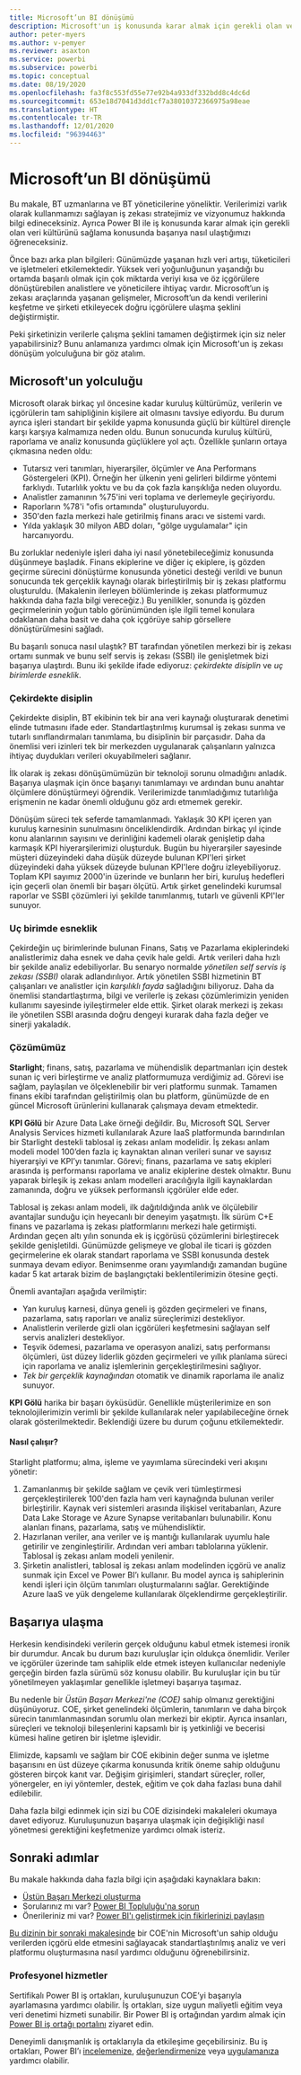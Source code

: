 ```yaml
---
title: Microsoft’un BI dönüşümü
description: Microsoft'un iş konusunda karar almak için gerekli olan veri kültürünü sağlama konusunda başarıya nasıl ulaştığını öğrenin. Şirketin iş zekası stratejisi ve vizyonu hakkında bilgi edinin.
author: peter-myers
ms.author: v-pemyer
ms.reviewer: asaxton
ms.service: powerbi
ms.subservice: powerbi
ms.topic: conceptual
ms.date: 08/19/2020
ms.openlocfilehash: fa3f8c553fd55e77e92b4a933df332bdd8c4dc6d
ms.sourcegitcommit: 653e18d7041d3dd1cf7a38010372366975a98eae
ms.translationtype: HT
ms.contentlocale: tr-TR
ms.lasthandoff: 12/01/2020
ms.locfileid: "96394463"
---
```

# <a name="microsofts-bi-transformation"></a>Microsoft’un BI dönüşümü

Bu makale, BT uzmanlarına ve BT yöneticilerine yöneliktir. Verilerimizi varlık olarak kullanmamızı sağlayan iş zekası stratejimiz ve vizyonumuz hakkında bilgi edineceksiniz. Ayrıca Power BI ile iş konusunda karar almak için gerekli olan veri kültürünü sağlama konusunda başarıya nasıl ulaştığımızı öğreneceksiniz.

Önce bazı arka plan bilgileri: Günümüzde yaşanan hızlı veri artışı, tüketicileri ve işletmeleri etkilemektedir. Yüksek veri yoğunluğunun yaşandığı bu ortamda başarılı olmak için çok miktarda veriyi kısa ve öz içgörülere dönüştürebilen analistlere ve yöneticilere ihtiyaç vardır. Microsoft’un iş zekası araçlarında yaşanan gelişmeler, Microsoft’un da kendi verilerini keşfetme ve şirketi etkileyecek doğru içgörülere ulaşma şeklini değiştirmiştir.

Peki şirketinizin verilerle çalışma şeklini tamamen değiştirmek için siz neler yapabilirsiniz? Bunu anlamanıza yardımcı olmak için Microsoft'un iş zekası dönüşüm yolculuğuna bir göz atalım.

## <a name="microsoft-journey"></a>Microsoft'un yolculuğu

Microsoft olarak birkaç yıl öncesine kadar kuruluş kültürümüz, verilerin ve içgörülerin tam sahipliğinin kişilere ait olmasını tavsiye ediyordu. Bu durum ayrıca işleri standart bir şekilde yapma konusunda güçlü bir kültürel dirençle karşı karşıya kalmamıza neden oldu. Bunun sonucunda kuruluş kültürü, raporlama ve analiz konusunda güçlüklere yol açtı. Özellikle şunların ortaya çıkmasına neden oldu:

- Tutarsız veri tanımları, hiyerarşiler, ölçümler ve Ana Performans Göstergeleri (KPI). Örneğin her ülkenin yeni gelirleri bildirme yöntemi farklıydı. Tutarlılık yoktu ve bu da çok fazla karışıklığa neden oluyordu.
- Analistler zamanının %75'ini veri toplama ve derlemeyle geçiriyordu.
- Raporların %78'i "ofis ortamında" oluşturuluyordu.
- 350'den fazla merkezi hale getirilmiş finans aracı ve sistemi vardı.
- Yılda yaklaşık 30 milyon ABD doları, "gölge uygulamalar" için harcanıyordu.

Bu zorluklar nedeniyle işleri daha iyi nasıl yönetebileceğimiz konusunda düşünmeye başladık. Finans ekiplerine ve diğer iç ekiplere, iş gözden geçirme sürecini dönüştürme konusunda yönetici desteği verildi ve bunun sonucunda tek gerçeklik kaynağı olarak birleştirilmiş bir iş zekası platformu oluşturuldu. (Makalenin ilerleyen bölümlerinde iş zekası platformumuz hakkında daha fazla bilgi vereceğiz.) Bu yenilikler, sonunda iş gözden geçirmelerinin yoğun tablo görünümünden işle ilgili temel konulara odaklanan daha basit ve daha çok içgörüye sahip görsellere dönüştürülmesini sağladı.

Bu başarılı sonuca nasıl ulaştık? BT tarafından yönetilen merkezi bir iş zekası ortamı sunmak ve bunu self servis iş zekası (SSBI) ile genişletmek bizi başarıya ulaştırdı. Bunu iki şekilde ifade ediyoruz: _çekirdekte disiplin_ ve _uç birimlerde esneklik_.

### <a name="discipline-at-the-core"></a>Çekirdekte disiplin

Çekirdekte disiplin, BT ekibinin tek bir ana veri kaynağı oluşturarak denetimi elinde tutmasını ifade eder. Standartlaştırılmış kurumsal iş zekası sunma ve tutarlı sınıflandırmaları tanımlama, bu disiplinin bir parçasıdır. Daha da önemlisi veri izinleri tek bir merkezden uygulanarak çalışanların yalnızca ihtiyaç duydukları verileri okuyabilmeleri sağlanır.

İlk olarak iş zekası dönüşümümüzün bir teknoloji sorunu olmadığını anladık. Başarıya ulaşmak için önce başarıyı tanımlamayı ve ardından bunu anahtar ölçümlere dönüştürmeyi öğrendik. Verilerimizde tanımladığımız tutarlılığa erişmenin ne kadar önemli olduğunu göz ardı etmemek gerekir.

Dönüşüm süreci tek seferde tamamlanmadı. Yaklaşık 30 KPI içeren yan kuruluş karnesinin sunulmasını önceliklendirdik. Ardından birkaç yıl içinde konu alanlarının sayısını ve derinliğini kademeli olarak genişletip daha karmaşık KPI hiyerarşilerimizi oluşturduk. Bugün bu hiyerarşiler sayesinde müşteri düzeyindeki daha düşük düzeyde bulunan KPI'leri şirket düzeyindeki daha yüksek düzeyde bulunan KPI'lere doğru izleyebiliyoruz. Toplam KPI sayımız 2000'in üzerinde ve bunların her biri, kuruluş hedefleri için geçerli olan önemli bir başarı ölçütü. Artık şirket genelindeki kurumsal raporlar ve SSBI çözümleri iyi şekilde tanımlanmış, tutarlı ve güvenli KPI'ler sunuyor.

### <a name="flexibility-at-the-edge"></a>Uç birimde esneklik

Çekirdeğin uç birimlerinde bulunan Finans, Satış ve Pazarlama ekiplerindeki analistlerimiz daha esnek ve daha çevik hale geldi. Artık verileri daha hızlı bir şekilde analiz edebiliyorlar. Bu senaryo normalde _yönetilen self servis iş zekası (SSBI)_ olarak adlandırılıyor. Artık yönetilen SSBI hizmetinin BT çalışanları ve analistler için _karşılıklı fayda_ sağladığını biliyoruz. Daha da önemlisi standartlaştırma, bilgi ve verilerle iş zekası çözümlerimizin yeniden kullanımı sayesinde iyileştirmeler elde ettik. Şirket olarak merkezi iş zekası ile yönetilen SSBI arasında doğru dengeyi kurarak daha fazla değer ve sinerji yakaladık.

### <a name="our-solution"></a>Çözümümüz

**Starlight**; finans, satış, pazarlama ve mühendislik departmanları için destek sunan iç veri birleştirme ve analiz platformumuza verdiğimiz ad. Görevi ise sağlam, paylaşılan ve ölçeklenebilir bir veri platformu sunmak. Tamamen finans ekibi tarafından geliştirilmiş olan bu platform, günümüzde de en güncel Microsoft ürünlerini kullanarak çalışmaya devam etmektedir.

**KPI Gölü** bir Azure Data Lake örneği değildir. Bu, Microsoft SQL Server Analysis Services hizmeti kullanılarak Azure IaaS platformunda barındırılan bir Starlight destekli tablosal iş zekası anlam modelidir. İş zekası anlam modeli model 100’den fazla iç kaynaktan alınan verileri sunar ve sayısız hiyerarşiyi ve KPI’yı tanımlar. Görevi; finans, pazarlama ve satış ekipleri arasında iş performansı raporlama ve analiz ekiplerine destek olmaktır. Bunu yaparak birleşik iş zekası anlam modelleri aracılığıyla ilgili kaynaklardan zamanında, doğru ve yüksek performanslı içgörüler elde eder.

Tablosal iş zekası anlam modeli, ilk dağıtıldığında anlık ve ölçülebilir avantajlar sunduğu için heyecanlı bir deneyim yaşatmıştı. İlk sürüm C+E finans ve pazarlama iş zekası platformlarını merkezi hale getirmişti. Ardından geçen altı yılın sonunda ek iş içgörüsü çözümlerini birleştirecek şekilde genişletildi. Günümüzde gelişmeye ve global ile ticari iş gözden geçirmelerine ek olarak standart raporlama ve SSBI konusunda destek sunmaya devam ediyor. Benimsenme oranı yayımlandığı zamandan bugüne kadar 5 kat artarak bizim de başlangıçtaki beklentilerimizin ötesine geçti.

Önemli avantajları aşağıda verilmiştir:

- Yan kuruluş karnesi, dünya geneli iş gözden geçirmeleri ve finans, pazarlama, satış raporları ve analiz süreçlerimizi destekliyor.
- Analistlerin verilerde gizli olan içgörüleri keşfetmesini sağlayan self servis analizleri destekliyor.
- Teşvik ödemesi, pazarlama ve operasyon analizi, satış performansı ölçümleri, üst düzey liderlik gözden geçirmeleri ve yıllık planlama süreci için raporlama ve analiz işlemlerinin gerçekleştirilmesini sağlıyor.
- _Tek bir gerçeklik kaynağından_ otomatik ve dinamik raporlama ile analiz sunuyor.

**KPI Gölü** harika bir başarı öyküsüdür. Genellikle müşterilerimize en son teknolojilerimizin verimli bir şekilde kullanılarak neler yapılabileceğine örnek olarak gösterilmektedir. Beklendiği üzere bu durum çoğunu etkilemektedir.

#### <a name="how-it-works"></a>Nasıl çalışır?

Starlight platformu; alma, işleme ve yayımlama sürecindeki veri akışını yönetir:

1. Zamanlanmış bir şekilde sağlam ve çevik veri tümleştirmesi gerçekleştirilerek 100'den fazla ham veri kaynağında bulunan veriler birleştirilir. Kaynak veri sistemleri arasında ilişkisel veritabanları, Azure Data Lake Storage ve Azure Synapse veritabanları bulunabilir. Konu alanları finans, pazarlama, satış ve mühendisliktir.
2. Hazırlanan veriler, ana veriler ve iş mantığı kullanılarak uyumlu hale getirilir ve zenginleştirilir. Ardından veri ambarı tablolarına yüklenir. Tablosal iş zekası anlam modeli yenilenir.
3. Şirketin analistleri, tablosal iş zekası anlam modelinden içgörü ve analiz sunmak için Excel ve Power BI’ı kullanır. Bu model ayrıca iş sahiplerinin kendi işleri için ölçüm tanımları oluşturmalarını sağlar. Gerektiğinde Azure IaaS ve yük dengeleme kullanılarak ölçeklendirme gerçekleştirilir.

## <a name="deliver-success"></a>Başarıya ulaşma

Herkesin kendisindeki verilerin gerçek olduğunu kabul etmek istemesi ironik bir durumdur. Ancak bu durum bazı kuruluşlar için oldukça önemlidir. Veriler ve içgörüler üzerinde tam sahiplik elde etmek isteyen kullanıcılar nedeniyle gerçeğin birden fazla sürümü söz konusu olabilir. Bu kuruluşlar için bu tür yönetilmeyen yaklaşımlar genellikle işletmeyi başarıya taşımaz.

Bu nedenle bir _Üstün Başarı Merkezi'ne (COE)_ sahip olmanız gerektiğini düşünüyoruz. COE, şirket genelindeki ölçümlerin, tanımların ve daha birçok sürecin tanımlanmasından sorumlu olan merkezi bir ekiptir. Ayrıca insanları, süreçleri ve teknoloji bileşenlerini kapsamlı bir iş yetkinliği ve becerisi kümesi haline getiren bir işletme işlevidir.

Elimizde, kapsamlı ve sağlam bir COE ekibinin değer sunma ve işletme başarısını en üst düzeye çıkarma konusunda kritik öneme sahip olduğunu gösteren birçok kanıt var. Değişim girişimleri, standart süreçler, roller, yönergeler, en iyi yöntemler, destek, eğitim ve çok daha fazlası buna dahil edilebilir.

Daha fazla bilgi edinmek için sizi bu COE dizisindeki makaleleri okumaya davet ediyoruz. Kuruluşunuzun başarıya ulaşmak için değişikliği nasıl yönetmesi gerektiğini keşfetmenize yardımcı olmak isteriz.

## <a name="next-steps"></a>Sonraki adımlar

Bu makale hakkında daha fazla bilgi için aşağıdaki kaynaklara bakın:

- [Üstün Başarı Merkezi oluşturma](center-of-excellence-establish.md)
- Sorularınız mı var? [Power BI Topluluğu'na sorun](https://community.powerbi.com/)
- Önerileriniz mi var? [Power BI'ı geliştirmek için fikirlerinizi paylaşın](https://ideas.powerbi.com/)

[Bu dizinin bir sonraki makalesinde](center-of-excellence-establish.md) bir COE'nin Microsoft'un sahip olduğu verilerden içgörü elde etmesini sağlayacak standartlaştırılmış analiz ve veri platformu oluşturmasına nasıl yardımcı olduğunu öğrenebilirsiniz.

### <a name="professional-services"></a>Profesyonel hizmetler

Sertifikalı Power BI iş ortakları, kuruluşunuzun COE’yi başarıyla ayarlamasına yardımcı olabilir. İş ortakları, size uygun maliyetli eğitim veya veri denetimi hizmeti sunabilir. Bir Power BI iş ortağından yardım almak için [Power BI iş ortağı portalını](https://powerbi.microsoft.com/partners/) ziyaret edin.

Deneyimli danışmanlık iş ortaklarıyla da etkileşime geçebilirsiniz. Bu iş ortakları, Power BI’ı [incelemenize](https://appsource.microsoft.com/marketplace/consulting-services?product=power-bi&serviceType=assessment&country=ALL&region=ALL), [değerlendirmenize](https://appsource.microsoft.com/marketplace/consulting-services?product=power-bi&serviceType=proof-of-concept&country=ALL&region=ALL) veya [uygulamanıza](https://appsource.microsoft.com/marketplace/consulting-services?product=power-bi&serviceType=implementation&country=ALL&region=ALL&page=1) yardımcı olabilir.
